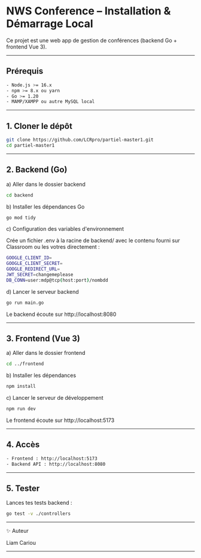 # NWS Conference – Installation & Démarrage Local

Ce projet est une web app de gestion de conférences (backend Go + frontend Vue 3).

--------------------------------
## Prérequis
```bash
- Node.js >= 16.x  
- npm >= 8.x ou yarn  
- Go >= 1.20  
- MAMP/XAMPP ou autre MySQL local
```

--------------------------------
## 1. Cloner le dépôt

```bash
git clone https://github.com/LCRpro/partiel-master1.git
cd partiel-master1
```

--------------------------------
## 2. Backend (Go)

a) Aller dans le dossier backend

```bash
cd backend
```

b) Installer les dépendances Go

```bash
go mod tidy
```
c) Configuration des variables d'environnement

Crée un fichier .env à la racine de backend/ avec le contenu fourni sur Classroom ou les votres directement :
```bash
GOOGLE_CLIENT_ID=
GOOGLE_CLIENT_SECRET=
GOOGLE_REDIRECT_URL=
JWT_SECRET=changemeplease
DB_CONN=user:mdp@tcp(host:port)/nombdd
```


d) Lancer le serveur backend
```bash
go run main.go
```
Le backend écoute sur http://localhost:8080

--------------------------------
## 3. Frontend (Vue 3)

a) Aller dans le dossier frontend
```bash
cd ../frontend
```
b) Installer les dépendances
```bash
npm install

```
c) Lancer le serveur de développement
```bash
npm run dev

```
Le frontend écoute sur http://localhost:5173

--------------------------------
## 4. Accès
```bash
- Frontend : http://localhost:5173  
- Backend API : http://localhost:8080
```
--------------------------------
## 5. Tester

Lances tes tests backend :
```bash
go test -v ./controllers
```
--------------------------------
✨ Auteur

Liam Cariou

--------------------------------
